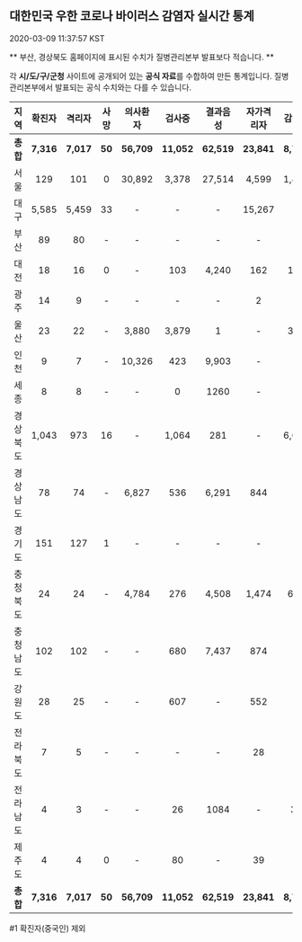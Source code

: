 
## 대한민국 우한 코로나 바이러스 감염자 실시간 통계
2020-03-09 11:37:57 KST

** 부산, 경상북도 홈페이지에 표시된 수치가 질병관리본부 발표보다 적습니다. **

각 **시/도/구/군청** 사이트에 공개되어 있는 **공식 자료**를 수합하여 만든 통계입니다.
질병관리본부에서 발표되는 공식 수치와는 다를 수 있습니다.


        
|  지역  | 확진자 |  격리자  |  사망  |  의사환자  |  검사중  |  결과음성  |  자가격리자  |  감시중  |  감시해제  |  퇴원  |
|:------:|:------:|:--------:|:--------:|:----------:|:--------:|:----------------:|:------------:|:--------:|:----------:|:--:|
|**총합**|**7,316**|**7,017**|**50**|**56,709**|**11,052**|**62,519**|**23,841**|**8,714**|**7,643**|**225**|
|서울|129|101|0|30,892|3,378|27,514|4,599|1,464|3,135|28|
|대구|5,585|5,459|33 |-|-|-|15,267|-|-|93 |
|부산|89|80|-|-|-|-|-|-|-|9|
|대전|18|16|0|-|103|4,240|162|162|186|2|
|광주|14|9|-|-|-|-|2|-|-|3|
|울산|23|22|-|3,880|3,879|1|-|351|199|1|
|인천|9|7|-|10,326|423|9,903|-|-|-|2|
|세종|8|8|-|-|0|1260|-|-|-|-|
|경상북도|1,043|973|16|-|1,064|281|-|6,015|2,935|54|
|경상남도|78|74|-|6,827|536|6,291|844|-|-|4|
|경기도|151|127|1|-|-|-|-|-|-|23|
|충청북도|24|24|-|4,784|276|4,508|1,474|685|789|-|
|충청남도|102|102|-|-|680|7,437|874|-|-|-|
|강원도|28|25|-|-|607|-|552|-|-|3|
|전라북도|7|5|-|-|-|-|28|-|-|2|
|전라남도|4|3|-|-|26|1084|-|37|190|1|
|제주도|4|4|0|-|80|-|39|-|209|-|
|**총합**|**7,316**|**7,017**|**50**|**56,709**|**11,052**|**62,519**|**23,841**|**8,714**|**7,643**|**225**|

        

#1 확진자(중국인) 제외
